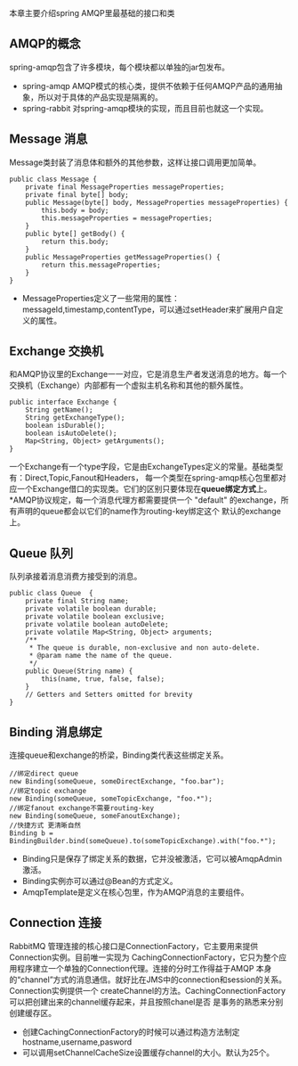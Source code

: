本章主要介绍spring AMQP里最基础的接口和类
## AMQP的概念
spring-amqp包含了许多模块，每个模块都以单独的jar包发布。
* spring-amqp AMQP模式的核心类，提供不依赖于任何AMQP产品的通用抽象，所以对于具体的产品实现是隔离的。
* spring-rabbit 对spring-amqp模块的实现，而且目前也就这一个实现。

## Message 消息
Message类封装了消息体和额外的其他参数，这样让接口调用更加简单。
```
public class Message {
    private final MessageProperties messageProperties;
    private final byte[] body;
    public Message(byte[] body, MessageProperties messageProperties) {
        this.body = body;
        this.messageProperties = messageProperties;
    }
    public byte[] getBody() {
        return this.body;
    }
    public MessageProperties getMessageProperties() {
        return this.messageProperties;
    }
}
```
* MessageProperties定义了一些常用的属性：messageId,timestamp,contentType，可以通过setHeader来扩展用户自定义的属性。

## Exchange 交换机
和AMQP协议里的Exchange一一对应，它是消息生产者发送消息的地方。每一个交换机（Exchange）内部都有一个虚拟主机名称和其他的额外属性。
```
public interface Exchange {
    String getName();
    String getExchangeType();
    boolean isDurable();
    boolean isAutoDelete();
    Map<String, Object> getArguments();
}
```
一个Exchange有一个type字段，它是由ExchangeTypes定义的常量。基础类型有：Direct,Topic,Fanout和Headers，
每一个类型在spring-amqp核心包里都对应一个Exchange借口的实现类。它们的区别只要体现在**queue绑定方式**上。
*AMQP协议规定，每一个消息代理方都需要提供一个 "default" 的exchange，所有声明的queue都会以它们的name作为routing-key绑定这个
默认的exchange上。

## Queue 队列
队列承接着消息消费方接受到的消息。
```
public class Queue  {
    private final String name;
    private volatile boolean durable;
    private volatile boolean exclusive;
    private volatile boolean autoDelete;
    private volatile Map<String, Object> arguments;
    /**
     * The queue is durable, non-exclusive and non auto-delete.
     * @param name the name of the queue.
     */
    public Queue(String name) {
        this(name, true, false, false);
    }
    // Getters and Setters omitted for brevity
}
```

## Binding 消息绑定
连接queue和exchange的桥梁，Binding类代表这些绑定关系。
```
//绑定direct queue
new Binding(someQueue, someDirectExchange, "foo.bar");
//绑定topic exchange
new Binding(someQueue, someTopicExchange, "foo.*");
//绑定fanout exchange不需要routing-key
new Binding(someQueue, someFanoutExchange);
//快捷方式 更清晰自然
Binding b = BindingBuilder.bind(someQueue).to(someTopicExchange).with("foo.*");
```
* Binding只是保存了绑定关系的数据，它并没被激活，它可以被AmqpAdmin激活。
* Binding实例亦可以通过@Bean的方式定义。
* AmqpTemplate是定义在核心包里，作为AMQP消息的主要组件。

## Connection 连接
RabbitMQ 管理连接的核心接口是ConnectionFactory，它主要用来提供Connection实例。目前唯一实现为
CachingConnectionFactory，它只为整个应用程序建立一个单独的Connection代理。连接的分时工作得益于AMQP
本身的“channel”方式的消息通信。就好比在JMS中的connection和session的关系。Connection实例提供一个
createChannel的方法。CachingConnectionFactory可以把创建出来的channel缓存起来，并且按照chanel是否
是事务的熟悉来分别创建缓存区。
* 创建CachingConnectionFactory的时候可以通过构造方法制定hostname,username,pasword
* 可以调用setChannelCacheSize设置缓存channel的大小。默认为25个。
